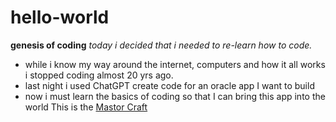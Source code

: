 # hello-world
**genesis of coding**
*today i decided that i needed to re-learn how to code.*
- while i know my way around the internet, computers and how it all works i stopped coding almost 20 yrs ago.
- last night i used ChatGPT create code for an oracle app I want to build
- now i must learn the basics of coding so that I can bring this app into the world
This is the [Mastor Craft](https://www.mastorcraft.com)
